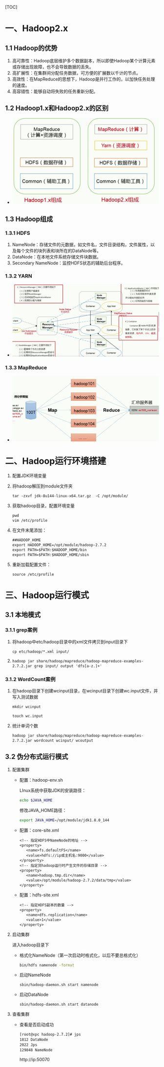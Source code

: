 [TOC]



# 一、Hadoop2.x

## 1.1 Hadoop的优势

1. 高可靠性：Hadoop底层维护多个数据副本，所以即使Hadoop某个计算元素或存储出现故障，也不会导致数据的丢失。
2. 高扩展性：在集群间分配任务数据，可方便的扩展数以千计的节点。
3. 高效性：在MapReduce的思想下，Hadoop是并行工作的，以加快任务处理的速度。
4. 高容错性：能够自动将失败的任务重新分配。

## 1.2 Hadoop1.x和Hadoop2.x的区别

- ![hadoop1.x和2.x的区别](pictures/1/hadoop1.x和2.x的区别.png)

## 1.3 Hadoop组成

### 1.3.1 HDFS

1. NameNode：存储文件的元数据，如文件名，文件目录结构，文件属性，以及每个文件的块列表和块所在的DataNode等。
2. DataNode：在本地文件系统存储文件块数据。
3. Secondary NameNode：监控HDFS状态的辅助后台程序。

### 1.3.2 YARN

- ![yarn](pictures/1/yarn.png)

### 1.3.3 MapReduce

- ![MapReduce](pictures/1/MapReduce.png)

# 二、Hadoop运行环境搭建

1. 配置JDK环境变量

2. 将hadoop解压到module文件夹

   ```
   tar -zxvf jdk-8u144-linux-x64.tar.gz  -C /opt/module/
   ```

3. 获取hadoop目录，配置环境变量

   ```
   pwd
   vim /etc/profile
   ```

4. 在文件末尾添加：

   ```
   ##HADOOP_HOME
   export HADOOP_HOME=/opt/module/hadoop-2.7.2
   export PATH=$PATH:$HADOOP_HOME/bin
   export PATH=$PATH:$HADOOP_HOME/sbin
   ```

5. 重新加载配置文件：

   ```
   source /etc/profile
   ```

# 三、Hadoop运行模式

## 3.1 本地模式

### 3.1.1 grep案例

1. 将hadoop中etc/hadoop目录中的xml文件拷贝到input目录下

   ```
   cp etc/hadoop/*.xml input/
   ```

2. ```
   hadoop jar share/hadoop/mapreduce/hadoop-mapreduce-examples-2.7.2.jar grep input/ output 'dfs[a-z.]+'
   ```

### 3.1.2 WordCount案例

1. 在hadoop目录下创建wcinput目录，在wcinput目录下创建wc.input文件，并写入测试数据

   ```
   mkdir wcinput
   ```

   ```
   touch wc.input
   ```

2. 统计单词个数

   ```
   hadoop jar share/hadoop/mapreduce/hadoop-mapreduce-examples-2.7.2.jar wordcount wcinput/ wcoutput
   ```

## 3.2 伪分布式运行模式

1. 配置集群

   - 配置：hadoop-env.sh

     LInux系统中获取JDK的安装路径：

     ```sh
     echo $JAVA_HOME
     ```

     修改JAVA_HOME路径：

     ```sh
     export JAVA_HOME=/opt/module/jdk1.8.0_144
     ```


   - 配置：core-site.xml

     ```
     <!-- 指定HDFS中NameNode的地址 -->
     <property>
     	<name>fs.defaultFS</name>
       	<value>hdfs://ip或主机名:9000</value>
     </property>
     <!-- 指定货hadoop运行时产生文件的存储目录 -->
     <property>
     	<name>hadoop.tmp.dir</name>
       	<value>/opt/module/hadoop-2.7.2/data/tmp</value>
     </property>
     ```


   - 配置：hdfs-site.xml

     ```
     <!-- 指定HDFS副本的数量 -->
     <property>
     	<name>dfs.replication</name>
       	<value>1</value>
     </property>
     ```


2. 启动集群

   进入hadoop目录下

   - 格式化NameNode（第一次启动时格式化，以后不要总格式化）

     ```sh
     bin/hdfs namenode -format
     ```


   - 启动NameNode

     ```
     sbin/hadoop-daemon.sh start namenode
     ```


   - 启动DataNode

     ```
     sbin/hadoop-daemon.sh start datanode
     ```


3. 查看集群

   - 查看是否启动成功

     ```sh
     [root@xpc hadoop-2.7.2]# jps 
     1812 DataNode
     2022 Jps
     129848 NameNode
     ```

     http://ip:50070